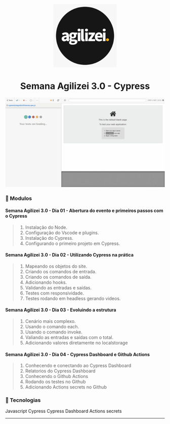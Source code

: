 <div align="center">
    <img src="logo.jpg" width="200">
    <h1>Semana Agilizei 3.0 - Cypress</h1>
</div>

<div align="center">
    <img src="cypress.gif">
</div>


### :memo: Modulos

#### Semana Agilizei 3.0 - Dia 01 - Abertura do evento e primeiros passos com o Cypress

> 1. Instalação do Node.
> 2. Configuração do Vscode e plugins.
> 3. Instalação do Cypress.
> 4. Configurando o primeiro projeto em Cypress.

#### Semana Agilizei 3.0 - Dia 02 - Utilizando Cypress na prática
> 1. Mapeando os objetos do site.
> 2. Criando os comandos de entrada.
> 3. Criando os comandos de saída.
> 4. Adicionando hooks.
> 5. Validando as entradas e saídas.
> 6. Testes com responsividade.
> 7. Testes rodando em headless gerando videos.

#### Semana Agilizei 3.0 - Dia 03 - Evoluindo a estrutura
> 1. Cenário mais complexo.
> 2. Usando o comando each.
> 3. Usando o comando invoke.
> 4. Valiando as entradas e saídas com o total.
> 5. Adicionando valores diretamente no localstorage

#### Semana Agilizei 3.0 - Dia 04 - Cypress Dashboard e Github Actions
> 1. Conhecendo e conectando ao Cypress Dashboard
> 2. Relatorios do Cypress Dashboard
> 3. Conhecendo o Github Actions
> 4. Rodando os testes no Github
> 5. Adicionando Actions secrets no Github 

### :memo: Tecnologias
Javascript
Cypress
Cypress Dashboard
Actions secrets

<hr>